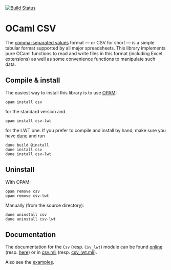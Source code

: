 [![Build Status](https://travis-ci.org/Chris00/ocaml-csv.svg?branch=master)](https://travis-ci.org/Chris00/ocaml-csv)

OCaml CSV
=========

The [comma-separated values](http://en.wikipedia.org/wiki/Comma-separated_values)
format — or CSV for short — is a simple tabular format supported by
all major spreadsheets.  This library implements pure OCaml functions
to read and write files in this format (including Excel extensions) as
well as some convenience functions to manipulate such data.

Compile & install
-----------------

The easiest way to install this library is to use [OPAM][]:

    opam install csv

for the standard version and

    opam install csv-lwt

for the LWT one.  If you prefer to compile and install by hand,
make sure you have [dune][] and run

    dune build @install
    dune install csv
    dune install csv-lwt

[OPAM]: https://opam.ocaml.org/
[dune]: https://github.com/ocaml/dune


Uninstall
---------

With OPAM:

    opam remove csv
    opam remove csv-lwt

Manually (from the source directory):

    dune uninstall csv
    dune uninstall csv-lwt

Documentation
-------------

The documentation for the `Csv` (resp. `Csv_lwt`) module can be
found [online](https://math.umons.ac.be/anum/software/csv/) 
(resp. [here](https://math.umons.ac.be/anum/software/csv-lwt/)) or in
[csv.mli](src/csv.mli) (resp. [csv_lwt.mli](lwt/csv_lwt.mli)).

Also see the [examples](examples/).
